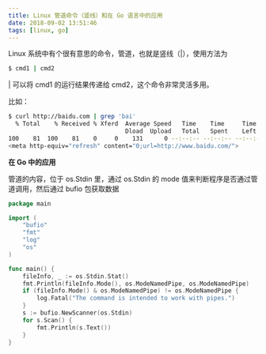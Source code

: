 ```yaml
---
title: Linux 管道命令（竖线）和在 Go 语言中的应用
date: 2018-09-02 13:51:46
tags: [linux, go]
---
```


Linux 系统中有个很有意思的命令，管道，也就是竖线（|），使用方法为
<!-- more --><!-- toc -->
```bash
$ cmd1 | cmd2
```

| 可以将 cmd1 的运行结果传递给 cmd2，这个命令非常灵活多用。

比如：

```bash
$ curl http://baidu.com | grep 'bai'
  % Total    % Received % Xferd  Average Speed   Time    Time     Time  Current
                                 Dload  Upload   Total   Spent    Left  Speed
100    81  100    81    0     0    131      0 --:--:-- --:--:-- --:--:--   131
<meta http-equiv="refresh" content="0;url=http://www.baidu.com/">
```

**在 Go 中的应用**

管道的内容，位于 os.Stdin 里，通过 os.Stdin 的 mode 值来判断程序是否通过管道调用，然后通过 bufio 包获取数据

```go
package main

import (
    "bufio"
    "fmt"
    "log"
    "os"
)

func main() {
    fileInfo, _ := os.Stdin.Stat()
    fmt.Println(fileInfo.Mode(), os.ModeNamedPipe, os.ModeNamedPipe)
    if (fileInfo.Mode() & os.ModeNamedPipe) != os.ModeNamedPipe {
        log.Fatal("The command is intended to work with pipes.")
    }
    s := bufio.NewScanner(os.Stdin)
    for s.Scan() {
        fmt.Println(s.Text())
    }
}
```


